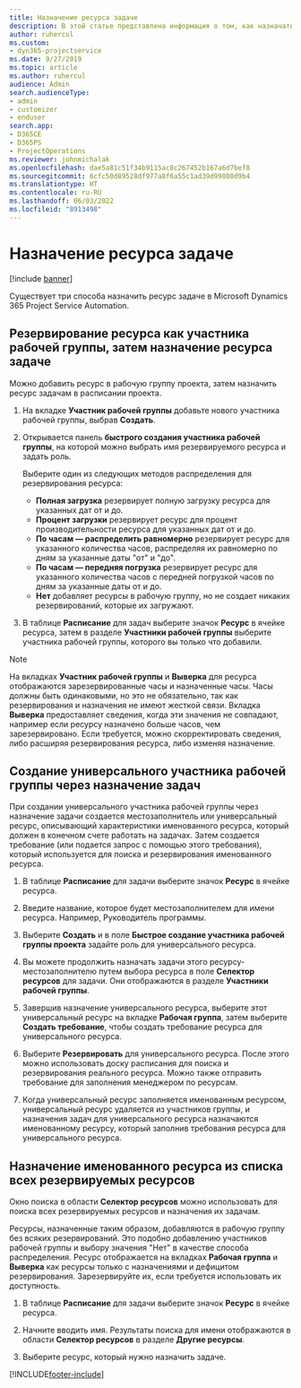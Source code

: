 ```yaml
---
title: Назначение ресурса задаче
description: В этой статье представлена информация о том, как назначать ресурсы задачам.
author: ruhercul
ms.custom:
- dyn365-projectservice
ms.date: 9/27/2019
ms.topic: article
ms.author: ruhercul
audience: Admin
search.audienceType:
- admin
- customizer
- enduser
search.app:
- D365CE
- D365PS
- ProjectOperations
ms.reviewer: johnmichalak
ms.openlocfilehash: dae5a81c51f34b9115ac8c267452b167a6d7bef8
ms.sourcegitcommit: 6cfc50d89528df977a8f6a55c1ad39d99800d9b4
ms.translationtype: HT
ms.contentlocale: ru-RU
ms.lasthandoff: 06/03/2022
ms.locfileid: "8913498"
---
```

# <a name="assign-a-resource-to-a-task"></a>Назначение ресурса задаче

[!include [banner](../includes/psa-now-project-operations.md)]

Существует три способа назначить ресурс задаче в Microsoft Dynamics 365 Project Service Automation.

## <a name="book-a-resource-as-a-team-member-and-then-assign-the-resource-to-a-task"></a>Резервирование ресурса как участника рабочей группы, затем назначение ресурса задаче

Можно добавить ресурс в рабочую группу проекта, затем назначить ресурс задачам в расписании проекта.

1. На вкладке **Участник рабочей группы** добавьте нового участника рабочей группы, выбрав **Создать**. 

2. Открывается панель **быстрого создания участника рабочей группы**, на которой можно выбрать имя резервируемого ресурса и задать роль. 

    Выберите один из следующих методов распределения для резервирования ресурса:

    - **Полная загрузка** резервирует полную загрузку ресурса для указанных дат от и до.
    - **Процент загрузки** резервирует ресурс для процент производительности ресурса для указанных дат от и до.
    - **По часам — распределить равномерно** резервирует ресурс для указанного количества часов, распределяя их равномерно по дням за указанные даты "от" и "до".
    - **По часам — передняя погрузка** резервирует ресурс для указанного количества часов с передней погрузкой часов по дням за указанные даты от и до.
    - **Нет** добавляет ресурсы в рабочую группу, но не создает никаких резервирований, которые их загружают.

3. В таблице **Расписание** для задач выберите значок **Ресурс** в ячейке ресурса, затем в разделе **Участники рабочей группы** выберите участника рабочей группы, которого вы только что добавили. 

> [!NOTE]
> На вкладках **Участник рабочей группы** и **Выверка** для ресурса отображаются зарезервированные часы и назначенные часы. Часы должны быть одинаковыми, но это не обязательно, так как резервирования и назначения не имеют жесткой связи. Вкладка **Выверка** предоставляет сведения, когда эти значения не совпадают, например если ресурсу назначено больше часов, чем зарезервировано. Если требуется, можно скорректировать сведения, либо расширяя резервирования ресурса, либо изменяя назначение.

## <a name="create-a-generic-team-member-through-task-assignment"></a>Создание универсального участника рабочей группы через назначение задач

При создании универсального участника рабочей группы через назначение задачи создается местозаполнитель или универсальный ресурс, описывающий характеристики именованного ресурса, который должен в конечном счете работать на задачах. Затем создается требование (или подается запрос с помощью этого требования), который используется для поиска и резервирования именованного ресурса.

1. В таблице **Расписание** для задачи выберите значок **Ресурс** в ячейке ресурса.

2. Введите название, которое будет местозаполнителем для имени ресурса. Например, Руководитель программы.

3. Выберите **Создать** и в поле **Быстрое создание участника рабочей группы проекта** задайте роль для универсального ресурса.

4. Вы можете продолжить назначать задачи этого ресурсу-местозаполнителю путем выбора ресурса в поле **Селектор ресурсов** для задачи. Они отображаются в разделе **Участники рабочей группы**.

5. Завершив назначение универсального ресурса, выберите этот универсальный ресурс на вкладке **Рабочая группа**, затем выберите **Создать требование**, чтобы создать требование ресурса для универсального ресурса.

6. Выберите **Резервировать** для универсального ресурса. После этого можно использовать доску расписания для поиска и резервирования реального ресурса. Можно также отправить требование для заполнения менеджером по ресурсам.

7. Когда универсальный ресурс заполняется именованным ресурсом, универсальный ресурс удаляется из участников группы, и назначения задач для универсального ресурса назначаются именованному ресурсу, который заполнив требования ресурса для универсального ресурса.

## <a name="assign-a-named-resource-from-the-list-of-all-bookable-resources"></a>Назначение именованного ресурса из списка всех резервируемых ресурсов

Окно поиска в области **Селектор ресурсов** можно использовать для поиска всех резервируемых ресурсов и назначения их задачам.

Ресурсы, назначенные таким образом, добавляются в рабочую группу без всяких резервирований. Это подобно добавлению участников рабочей группы и выбору значения "Нет" в качестве способа распределения. Ресурс отображается на вкладках **Рабочая группа** и **Выверка** как ресурсы только с назначениями и дефицитом резервирования. Зарезервируйте их, если требуется использовать их доступность.

1. В таблице **Расписание** для задачи выберите значок **Ресурс** в ячейке ресурса.

2. Начните вводить имя. Результаты поиска для имени отображаются в области **Селектор ресурсов** в разделе **Другие ресурсы**.

3. Выберите ресурс, который нужно назначить задаче.



[!INCLUDE[footer-include](../includes/footer-banner.md)]
